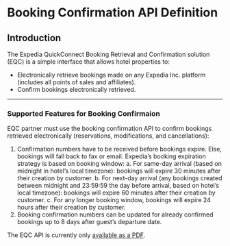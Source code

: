 # Booking Confirmation API Definition

## Introduction

The Expedia QuickConnect Booking Retrieval and Confirmation solution (EQC) is a simple interface that allows hotel properties to: 
* Electronically retrieve bookings made on any Expedia Inc. platform (includes all points of sales and affiliates).
* Confirm bookings electronically retrieved.

---

### Supported Features for Booking Confirmaion
EQC partner must use the booking confirmation API to confirm bookings retrieved electronically (reservations, modifications, and cancellations):

1. Confirmation numbers have to be received before bookings expire. Else, bookings will fall back to fax or email. Expedia’s booking expiration strategy is based on booking window:
a. For same-day arrival (based on midnight in hotel’s local timezone): bookings will expire 30 minutes after their creation by customer.
b. For next-day arrival (any bookings created between midnight and 23:59:59 the day before arrival, based on hotel’s local timezone): bookings will expire 60 minutes after their creation by customer.
c. For any longer booking window, bookings will expire 24 hours after their creation by customer.
2. Booking confirmation numbers can be updated for already confirmed bookings up to 8 days after guest’s departure date.







The EQC API is currently only [available as a PDF](http://developer.expediapartnercentral.com/files/EQC_Public_API_v1.6.1.pdf).
